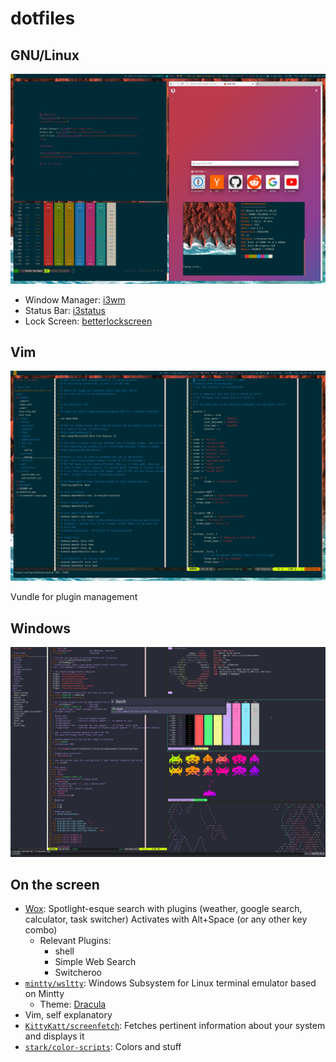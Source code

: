 # dotfiles

## GNU/Linux
![screenfetch](https://raw.githubusercontent.com/thisisshi/dotfiles/master/screenshot-linux.png)

- Window Manager: [i3wm](http://i3wm.org/)
- Status Bar: [i3status](https://i3wm.org/i3status/)
- Lock Screen: [betterlockscreen](https://github.com/pavanjadhaw/betterlockscreen)

## Vim
![screenfetch](https://raw.githubusercontent.com/thisisshi/dotfiles/master/screenshot-vim.png)

Vundle for plugin management

## Windows

![screenfetch](https://raw.githubusercontent.com/thisisshi/dotfiles/master/screenshot-win.png)

## On the screen
- [Wox](http://www.getwox.com/): Spotlight-esque search with plugins (weather, google search, calculator, task switcher) Activates with Alt+Space (or any other key combo)
  - Relevant Plugins:
    - shell
    - Simple Web Search
    - Switcheroo
- [`mintty/wsltty`](https://github.com/mintty/wsltty): Windows Subsystem for Linux terminal emulator based on Mintty
  - Theme: [Dracula](https://draculatheme.com/mintty/)
- Vim, self explanatory
- [`KittyKatt/screenfetch`](https://github.com/KittyKatt/screenFetch): Fetches pertinent information about your system and displays it
- [`stark/color-scripts`](https://github.com/stark/color-scripts): Colors and stuff
